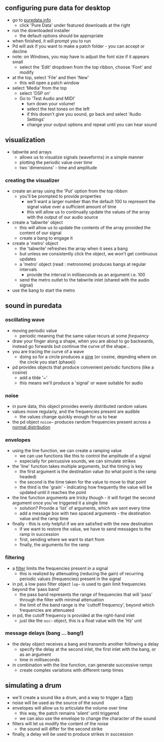 ## configuring pure data for desktop
- go to [puredata.info](puredata.info)
    - click 'Pure Data' under featured downloads at the right
- run the downloaded installer
    - the default options should be appropriate
- when finished, it will prompt you to run
- Pd will ask if you want to make a patch folder - you can accept or decline
- note: on Windows, you may have to adjust the font size if it appears small
    - select the 'Edit' dropdown from the top ribbon, choose 'Font' and modify
- at the top, select 'File' and then 'New'
    - this will open a patch window
- select 'Media' from the top
    - select 'DSP on'
    - Go to 'Test Audio and MIDI'
        - turn down your volume!
        - select the test tones on the left
        - if this doesn't give you sound, go back and select 'Audio Settings'
        - change your output options and repeat until you can hear sound

## visualization
- tabwrite and arrays
    - allows us to visualize signals (waveforms) in a simple manner
    - plotting the periodic value over time
    - two 'dimensions' - time and amplitude

### creating the visualizer
- create an array using the 'Put' option from the top ribbon
    -  you'll be prompted to provide properties
        - we'll want a larger number than the default 100 to represent the signal value over a sufficient amount of time
        - this will allow us to continually update the values of the array with the output of our audio source
- create a 'tabwrite' object
    - this will allow us to update the contents of the array provided the content of our signal
    - create a bang to engage it
- create a 'metro' object
    - the 'tabwrite' refreshes the array when it sees a bang
    - but unless we consistently click the object, we won't get continuous updates
    - a 'metro' object (read : metronome) produces bangs at regular intervals
        - provide the interval in milliseconds as an argument i.e. 100
    - send the metro outlet to the tabwrite inlet (shared with the audio signal)
- use the bang to start the metro


## sound in puredata

### oscillating wave
- moving periodic value
    - periodic meaning that the same value recurs at some _frequency_
- draw your finger along a shape, when you are about to go backwards, instead go forwards but continue the curve of the shape...
- you are tracing the curve of a wave
    - doing so for a circle produces a [sine](https://en.wikipedia.org/wiki/Sine_wave) (or cosine, depnding where on the circle you start (phase))
- pd provides objects that produce convenient periodic functions (like a cosine)
    - add a tilde '~'
    - this means we'll produce a 'signal' or wave suitable for audio

### noise
- in pure data, this object provides evenly distributed random values
- values move regularly, and the frequencies present are audible
    - the values change quickly enough for us to hear
- the pd object `noise~` produces random frequencies present across a [normal distribution](https://en.wikipedia.org/wiki/Normal_distribution)

### envelopes
- using the line function, we can create a ramping value
    - we can use functions like this to control the amplitude of a signal
    - especially for percussive sounds, we can simulate strikes
- the 'line' function takes multiple arguments, but the timing is key
    - the first argument is the destination value (to what point is the ramp headed)
    - the second is the time taken for the value to move to that point
    - the third is the 'grain' - indicating how frequently the value will be updated until it reaches the point
- the line function arguments are tricky though - it will forget the second argument once you've triggered it a single time
    - solution? Provide a 'list' of arguments, which are sent every time
    - add a message box with two spaced arguments - the destination value and the ramp time
- finally - this is only helpful if we are satisfied with the new destination
    - if we want to restore the value, we have to send messages to the ramp in succession
    - first, sending where we want to start from
    - finally, the arguments for the ramp

### filtering
- a [filter](https://en.wikipedia.org/wiki/Filter_(signal_processing)) limits the frequencies present in a signal
    - this is realized by attenuating (reducing the gain) of recurring periodic values (frequencies) present in the signal
- in pd, a low pass filter object `lop~` is used to gain limit frequencies beyond the 'pass band'
    - the pass band represents the range of frequencies that will 'pass' through the filter with minimal attenuation
    - the limit of the band range is the 'cuttoff frequency', beyond which frequencies are attenuated
- in pd, the cutoff frequency is provided at the right-hand inlet
    - just like the `osc~` object, this is a float value with the 'Hz' unit

### message delays (bang ... bang!)
- the delay object receives a bang and transmits another following a delay
    - specify the delay at the second inlet, the first inlet with the bang, or as an argument
    - time in milliseconds
- in combination with the line function, can generate successive ramps
    - create complex variations with different ramp times

## simulating a drum
- we'll create a sound like a drum, and a way to trigger a [flam](https://en.wikipedia.org/wiki/Drum_rudiment#Flam)
- noise will be used as the source of the sound
- envelopes will allow us to articulate the volume over time
    - this way, the patch remains 'silent' until triggered
    - we can also use the envelope to change the character of the sound
- filters will let us modify the content of the noise
    - the sound will differ for the second strike
- finally, a delay will be used to produce strikes in succession

